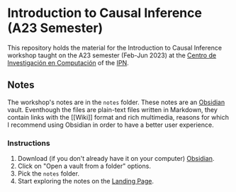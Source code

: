 # Introduction to Causal Inference  (A23 Semester)

This repository holds the material for the Introduction to Causal Inference workshop taught on the A23 semester (Feb-Jun 2023) at the [Centro de Investigación en Computación](https://www.cic.ipn.mx/) of the [IPN](https://www.ipn.mx/).

## Notes

The workshop's notes are in the `notes` folder. These notes are an [Obsidian](https://obsidian.md/) vault. Eventhough the files are plain-text files written in Markdown, they contain links with the \[\[Wiki\]\] format and rich multimedia, reasons for which I recommend using Obsidian in order to have a better user experience.

### Instructions

1. Download (if you don't already have it on your computer) [Obsidian](https://obsidian.md/).
1. Click on "Open a vault from a folder" options.
1. Pick the `notes` folder.
1. Start exploring the notes on the [Landing Page](<./notes/Landing Page.md>).
